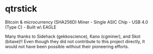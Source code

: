 # qtrstick
Bitcoin & microcurrency (SHA256D) Miner - Single ASIC Chip - USB 4.0 (Type C) - Built w\ EAGLE

Many thanks to Sidehack (gekkoscience), Kano (cgminer), and Skot (bitaxe)!!
Even though they did not contribute to this project directly, It would not have been possible without their pioneering efforts.
